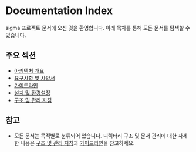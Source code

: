 # Documentation Index

sigma 프로젝트 문서에 오신 것을 환영합니다. 아래 목차를 통해 모든 문서를 탐색할 수 있습니다.

## 주요 섹션

- [아키텍처 개요](architecture/architecture_summary.md)
- [요구사항 및 사양서](requirements/)
- [가이드라인](guides/README.md)
- [설치 및 환경설정](setup/)
- [구조 및 관리 지침](guides/structure_refactor_instruction.md)

## 참고

- 모든 문서는 목적별로 분류되어 있습니다. 디렉터리 구조 및 문서 관리에 대한 자세한 내용은 [구조 및 관리 지침](guides/structure_refactor_instruction.md)과 [가이드라인](guides/README.md)을 참고하세요.
